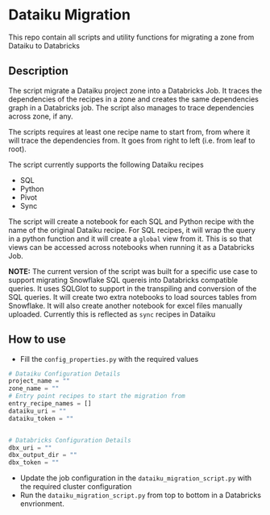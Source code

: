 # Dataiku Migration

This repo contain all scripts and utility functions for migrating a zone from Dataiku to Databricks

## Description

The script migrate a Dataiku project zone into a Databricks Job. It traces the dependencies of the recipes in a zone and creates the same dependencies graph in a Databricks job. The script also manages to trace dependencies across zone, if any.

The scripts requires at least one recipe name to start from, from where it will trace the dependencies from. It goes from right to left (i.e. from leaf to root).

The script currently supports the following Dataiku recipes
- SQL
- Python
- Pivot
- Sync


The script will create a notebook for each SQL and Python recipe with the name of the original Dataiku recipe. For SQL recipes, it will wrap the query in a python function and it will create a `global` view from it. This is so that views can be accessed across notebooks when running it as a Databricks Job. 

**NOTE:** The current version of the script was built for a specific use case to support migrating Snowflake SQL quereis into Databricks compatible queries. It uses SQLGlot to support in the transpiling and conversion of the SQL queries. It will create two extra notebooks to load sources tables from Snowflake. It will also create another notebook for excel files manually uploaded. Currently this is reflected as `sync` recipes in Dataiku

## How to use

- Fill the `config_properties.py` with the required values

```python
# Dataiku Configuration Details
project_name = ""
zone_name = ""
# Entry point recipes to start the migration from
entry_recipe_names = []
dataiku_uri = ""
dataiku_token = ""


# Databricks Configuration Details
dbx_uri = ""
dbx_output_dir = ""
dbx_token = ""
```

- Update the job configuration in the `dataiku_migration_script.py` with the required cluster configuration
- Run the `dataiku_migration_script.py` from top to bottom in a Databricks envrionment.